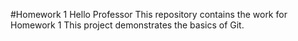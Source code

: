#Homework 1
Hello Professor
This repository contains the work for Homework 1
This project demonstrates the basics of Git.

